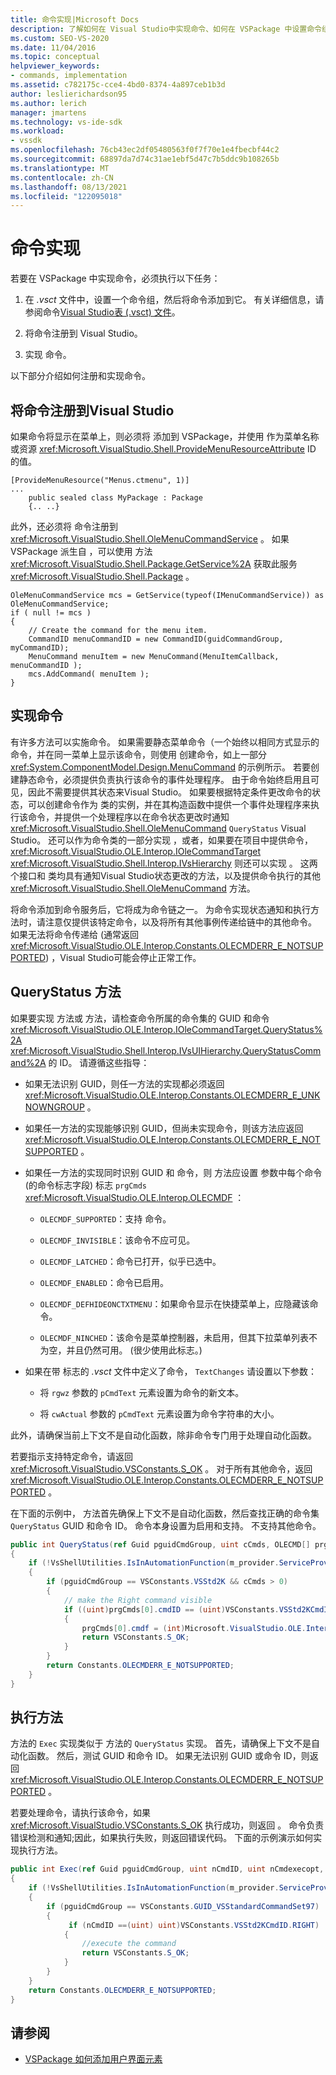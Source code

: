 ```yaml
---
title: 命令实现|Microsoft Docs
description: 了解如何在 Visual Studio中实现命令、如何在 VSPackage 中设置命令组、向它添加命令、注册命令以及实现该命令。
ms.custom: SEO-VS-2020
ms.date: 11/04/2016
ms.topic: conceptual
helpviewer_keywords:
- commands, implementation
ms.assetid: c782175c-cce4-4bd0-8374-4a897ceb1b3d
author: leslierichardson95
ms.author: lerich
manager: jmartens
ms.technology: vs-ide-sdk
ms.workload:
- vssdk
ms.openlocfilehash: 76cb43ec2df05480563f0f7f70e1e4fbecbf44c2
ms.sourcegitcommit: 68897da7d74c31ae1ebf5d47c7b5ddc9b108265b
ms.translationtype: MT
ms.contentlocale: zh-CN
ms.lasthandoff: 08/13/2021
ms.locfileid: "122095018"
---
```

# <a name="command-implementation"></a>命令实现
若要在 VSPackage 中实现命令，必须执行以下任务：

1. 在 *.vsct* 文件中，设置一个命令组，然后将命令添加到它。 有关详细信息，请参阅命令[Visual Studio表 (.vsct) 文件](../../extensibility/internals/visual-studio-command-table-dot-vsct-files.md)。

2. 将命令注册到 Visual Studio。

3. 实现 命令。

以下部分介绍如何注册和实现命令。

## <a name="register-commands-with-visual-studio"></a>将命令注册到Visual Studio
 如果命令将显示在菜单上，则必须将 添加到 VSPackage，并使用 作为菜单名称或资源 <xref:Microsoft.VisualStudio.Shell.ProvideMenuResourceAttribute> ID 的值。

```
[ProvideMenuResource("Menus.ctmenu", 1)]
...
    public sealed class MyPackage : Package
    {.. ..}

```

 此外，还必须将 命令注册到 <xref:Microsoft.VisualStudio.Shell.OleMenuCommandService> 。 如果 VSPackage 派生自 ，可以使用 方法 <xref:Microsoft.VisualStudio.Shell.Package.GetService%2A> 获取此服务 <xref:Microsoft.VisualStudio.Shell.Package> 。

```
OleMenuCommandService mcs = GetService(typeof(IMenuCommandService)) as OleMenuCommandService;
if ( null != mcs )
{
    // Create the command for the menu item.
    CommandID menuCommandID = new CommandID(guidCommandGroup, myCommandID);
    MenuCommand menuItem = new MenuCommand(MenuItemCallback, menuCommandID );
    mcs.AddCommand( menuItem );
}

```

## <a name="implement-commands"></a>实现命令
 有许多方法可以实施命令。 如果需要静态菜单命令（一个始终以相同方式显示的命令，并在同一菜单上显示该命令，则使用 创建命令，如上一部分 <xref:System.ComponentModel.Design.MenuCommand> 的示例所示。 若要创建静态命令，必须提供负责执行该命令的事件处理程序。 由于命令始终启用且可见，因此不需要提供其状态来Visual Studio。 如果要根据特定条件更改命令的状态，可以创建命令作为 类的实例，并在其构造函数中提供一个事件处理程序来执行该命令，并提供一个处理程序以在命令状态更改时通知 <xref:Microsoft.VisualStudio.Shell.OleMenuCommand> `QueryStatus` Visual Studio。 还可以作为命令类的一部分实现 ，或者，如果要在项目中提供命令， <xref:Microsoft.VisualStudio.OLE.Interop.IOleCommandTarget> <xref:Microsoft.VisualStudio.Shell.Interop.IVsHierarchy> 则还可以实现 。 这两个接口和 类均具有通知Visual Studio状态更改的方法，以及提供命令执行的其他 <xref:Microsoft.VisualStudio.Shell.OleMenuCommand> 方法。

 将命令添加到命令服务后，它将成为命令链之一。 为命令实现状态通知和执行方法时，请注意仅提供该特定命令，以及将所有其他事例传递给链中的其他命令。 如果无法将命令传递给 (通常返回 <xref:Microsoft.VisualStudio.OLE.Interop.Constants.OLECMDERR_E_NOTSUPPORTED>) ，Visual Studio可能会停止正常工作。

## <a name="querystatus-methods"></a>QueryStatus 方法
 如果要实现 方法或 方法，请检查命令所属的命令集的 GUID 和命令 <xref:Microsoft.VisualStudio.OLE.Interop.IOleCommandTarget.QueryStatus%2A> <xref:Microsoft.VisualStudio.Shell.Interop.IVsUIHierarchy.QueryStatusCommand%2A> 的 ID。 请遵循这些指导：

- 如果无法识别 GUID，则任一方法的实现都必须返回 <xref:Microsoft.VisualStudio.OLE.Interop.Constants.OLECMDERR_E_UNKNOWNGROUP> 。

- 如果任一方法的实现能够识别 GUID，但尚未实现命令，则该方法应返回 <xref:Microsoft.VisualStudio.OLE.Interop.Constants.OLECMDERR_E_NOTSUPPORTED> 。

- 如果任一方法的实现同时识别 GUID 和 命令，则 方法应设置 参数中每个命令 (的命令标志字段) 标志 `prgCmds` <xref:Microsoft.VisualStudio.OLE.Interop.OLECMDF> ：

  - `OLECMDF_SUPPORTED`：支持 命令。

  - `OLECMDF_INVISIBLE`：该命令不应可见。

  - `OLECMDF_LATCHED`：命令已打开，似乎已选中。

  - `OLECMDF_ENABLED`：命令已启用。

  - `OLECMDF_DEFHIDEONCTXTMENU`：如果命令显示在快捷菜单上，应隐藏该命令。

  - `OLECMDF_NINCHED`：该命令是菜单控制器，未启用，但其下拉菜单列表不为空，并且仍然可用。  (很少使用此标志。) 

- 如果在带 标志的 *.vsct* 文件中定义了命令， `TextChanges` 请设置以下参数：

  - 将 `rgwz` 参数的 `pCmdText` 元素设置为命令的新文本。

  - 将 `cwActual` 参数的 `pCmdText` 元素设置为命令字符串的大小。

此外，请确保当前上下文不是自动化函数，除非命令专门用于处理自动化函数。

若要指示支持特定命令，请返回 <xref:Microsoft.VisualStudio.VSConstants.S_OK> 。 对于所有其他命令，返回 <xref:Microsoft.VisualStudio.OLE.Interop.Constants.OLECMDERR_E_NOTSUPPORTED> 。

在下面的示例中， 方法首先确保上下文不是自动化函数，然后查找正确的命令集 `QueryStatus` GUID 和命令 ID。 命令本身设置为启用和支持。 不支持其他命令。

```csharp
public int QueryStatus(ref Guid pguidCmdGroup, uint cCmds, OLECMD[] prgCmds, IntPtr pCmdText)
{
    if (!VsShellUtilities.IsInAutomationFunction(m_provider.ServiceProvider))
    {
        if (pguidCmdGroup == VSConstants.VSStd2K && cCmds > 0)
        {
            // make the Right command visible
            if ((uint)prgCmds[0].cmdID == (uint)VSConstants.VSStd2KCmdID.RIGHT)
            {
                prgCmds[0].cmdf = (int)Microsoft.VisualStudio.OLE.Interop.Constants.MSOCMDF_ENABLED | (int)Microsoft.VisualStudio.OLE.Interop.Constants.MSOCMDF_SUPPORTED;
                return VSConstants.S_OK;
            }
        }
        return Constants.OLECMDERR_E_NOTSUPPORTED;
    }
}
```

## <a name="execution-methods"></a>执行方法
 方法的 `Exec` 实现类似于 方法的 `QueryStatus` 实现。 首先，请确保上下文不是自动化函数。 然后，测试 GUID 和命令 ID。 如果无法识别 GUID 或命令 ID，则返回 <xref:Microsoft.VisualStudio.OLE.Interop.Constants.OLECMDERR_E_NOTSUPPORTED> 。

 若要处理命令，请执行该命令，如果 <xref:Microsoft.VisualStudio.VSConstants.S_OK> 执行成功，则返回 。 命令负责错误检测和通知;因此，如果执行失败，则返回错误代码。 下面的示例演示如何实现执行方法。

```csharp
public int Exec(ref Guid pguidCmdGroup, uint nCmdID, uint nCmdexecopt, IntPtr pvaIn, IntPtr pvaOut)
{
    if (!VsShellUtilities.IsInAutomationFunction(m_provider.ServiceProvider))
    {
        if (pguidCmdGroup == VSConstants.GUID_VSStandardCommandSet97)
        {
             if (nCmdID ==(uint) uint)VSConstants.VSStd2KCmdID.RIGHT)
            {
                //execute the command
                return VSConstants.S_OK;
            }
        }
    }
    return Constants.OLECMDERR_E_NOTSUPPORTED;
}
```

## <a name="see-also"></a>请参阅

- [VSPackage 如何添加用户界面元素](../../extensibility/internals/how-vspackages-add-user-interface-elements.md)
